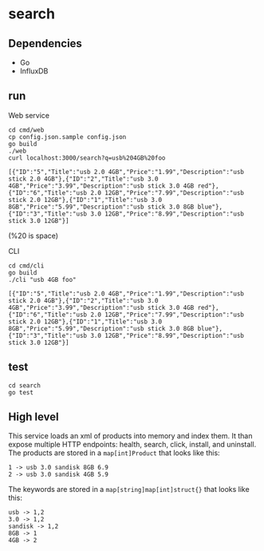 # search

## Dependencies

* Go
* InfluxDB

## run

Web service

```
cd cmd/web
cp config.json.sample config.json
go build
./web
curl localhost:3000/search?q=usb%204GB%20foo

[{"ID":"5","Title":"usb 2.0 4GB","Price":"1.99","Description":"usb stick 2.0 4GB"},{"ID":"2","Title":"usb 3.0 4GB","Price":"3.99","Description":"usb stick 3.0 4GB red"},{"ID":"6","Title":"usb 2.0 12GB","Price":"7.99","Description":"usb stick 2.0 12GB"},{"ID":"1","Title":"usb 3.0 8GB","Price":"5.99","Description":"usb stick 3.0 8GB blue"},{"ID":"3","Title":"usb 3.0 12GB","Price":"8.99","Description":"usb stick 3.0 12GB"}]
```
(%20 is space)

CLI

```
cd cmd/cli
go build
./cli "usb 4GB foo"

[{"ID":"5","Title":"usb 2.0 4GB","Price":"1.99","Description":"usb stick 2.0 4GB"},{"ID":"2","Title":"usb 3.0 4GB","Price":"3.99","Description":"usb stick 3.0 4GB red"},{"ID":"6","Title":"usb 2.0 12GB","Price":"7.99","Description":"usb stick 2.0 12GB"},{"ID":"1","Title":"usb 3.0 8GB","Price":"5.99","Description":"usb stick 3.0 8GB blue"},{"ID":"3","Title":"usb 3.0 12GB","Price":"8.99","Description":"usb stick 3.0 12GB"}]
```

## test

```
cd search
go test
```

## High level

This service loads an xml of products into memory and index them. It than expose multiple HTTP endpoints: health, search, click, install, and uninstall.
The products are stored in a `map[int]Product` that looks like this: 

```
1 -> usb 3.0 sandisk 8GB 6.9
2 -> usb 3.0 sandisk 4GB 5.9
```

The keywords are stored in a `map[string]map[int]struct{}` that looks like this:

```
usb -> 1,2
3.0 -> 1,2
sandisk -> 1,2
8GB -> 1
4GB -> 2
```
